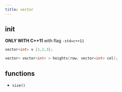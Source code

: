 ```yaml
---
title: vector
---
```


init
----

**ONLY WITH C++11**
with flag `-std=c++11`

```cpp
vector<int> v {1,2,3};
```

```cpp
vector< vector<int> > heights(row, vector<int> col);
```

functions
---------

* `size()`
